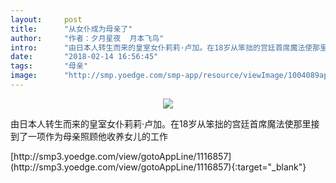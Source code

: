 ```yaml
---
layout:     post
title:      "从女仆成为母亲了"
author:     "作者：夕月星夜  月本飞鸟"
intro:      "由日本人转生而来的皇室女仆莉莉·卢加。在18岁从笨拙的宫廷首席魔法使那里接到了一项作为母亲照顾他收养女儿的工作"
date:       "2018-02-14 16:56:45"
tags:       "母亲"
image:      "http://smp.yoedge.com/smp-app/resource/viewImage/1004089appline.png"
---
```

<div style="text-align: center">
<p><img src="http://smp.yoedge.com/smp-app/resource/viewImage/1004089appline.png"/></p>
</div>
<p class="post-meta">
<span>由日本人转生而来的皇室女仆莉莉·卢加。在18岁从笨拙的宫廷首席魔法使那里接到了一项作为母亲照顾他收养女儿的工作</span>
</p>
[http://smp3.yoedge.com/view/gotoAppLine/1116857](http://smp3.yoedge.com/view/gotoAppLine/1116857){:target="_blank"}


